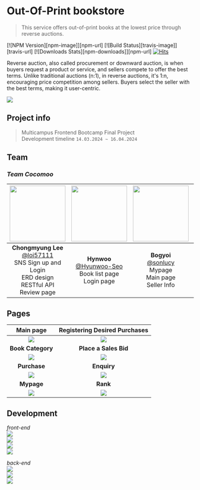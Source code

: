 # Out-Of-Print bookstore
> This service offers out-of-print books at the lowest price through reverse auctions.

[![NPM Version][npm-image]][npm-url]
[![Build Status][travis-image]][travis-url]
[![Downloads Stats][npm-downloads]][npm-url]
[![Hits](https://hits.seeyoufarm.com/api/count/incr/badge.svg?url=https%3A%2F%2Fgithub.com%2Fgjbae1212%2Fhit-counter)](https://hits.seeyoufarm.com)                      

Reverse auction, also called procurement or downward auction, is when buyers request a product or service, and sellers compete to offer the best terms. Unlike traditional auctions (n:1), in reverse auctions, it's 1:n, encouraging price competition among sellers. Buyers select the seller with the best terms, making it user-centric.

![](./header.png)

## Project info

> Multicampus Frontend Bootcamp Final Project <br>
> Development timeline `14.03.2024 ~ 16.04.2024`

## Team

### *Team Cocomoo*

|<img src="https://avatars.githubusercontent.com/u/79436968?v=4" width="150" height="150"/>|<img src="https://avatars.githubusercontent.com/u/90229940?v=4" width="150" height="150"/>|<img src="https://avatars.githubusercontent.com/u/86239847?v=4" width="150" height="150"/>|<img src="https://avatars.githubusercontent.com/u/117055681?v=4" width="150" height="150"/>|<img src="https://avatars.githubusercontent.com/u/128718237?v=4" width="150" height="150"/>|<img src="https://avatars.githubusercontent.com/u/154579448?v=4" width="150" height="150"/>|
|:-:|:-:|:-:|:-:|:-:|:-:|
|**Chongmyung Lee**<br/>[@loi57111](https://github.com/loi57111)<br>SNS Sign up and Login<br>ERD design<br>RESTful API<br>Review page<br>|**Hynwoo**<br/>[@Hyunwoo-Seo](https://github.com/Hyunwoo-Seo)<br>Book list page<br>Login page|**Bogyoi**<br>[@sonlucy](https://github.com/sonlucy)<br>Mypage<br>Main page<br>Seller Info|**Hyewon**<br/>[@h1yoo](https://github.com/h1yoo)<br>Purchase page<br>book details page<br>Sign up page<br>|**Yoonha**<br/>[@YoonhaJ](https://github.com/YoonhaJ)<br>UI/UX design<br>book search API<br>Admin page<br>|**Yujin**[@jinyucha](https://github.com/jinyucha)<br>Help page<br>My info page<br>My page|


## Pages

|Main page|Registering Desired Purchases|
|:-:|:-:|
|![](./layout/main.png)|![](./layout/buyform.png)|
|**Book Category**|**Place a Sales Bid**|
|![](./layout/booklist.png)|![](./layout/sell.png)|
|**Purchase**|**Enquiry**|
|![](./layout/buy.png)|![](./layout/qna.png)|
|**Mypage**|**Rank**|
|![](./layout/mypage.png)|![](./layout/rank.png)|

## Development

*front-end* <br>
<img src="https://img.shields.io/badge/html5-E34F26?style=for-the-badge&logo=html5&logoColor=white"><br>
<img src="https://img.shields.io/badge/css-1572B6?style=for-the-badge&logo=css3&logoColor=white"><br>
<img src="https://img.shields.io/badge/javascript-F7DF1E?style=for-the-badge&logo=javascript&logoColor=black"><br>
<img src="https://img.shields.io/badge/react-61DAFB?style=for-the-badge&logo=react&logoColor=black"><br>

*back-end*<br>
<img src="https://img.shields.io/badge/node.js-339933?style=for-the-badge&logo=Node.js&logoColor=white"><br>
<img src="https://img.shields.io/badge/express-000000?style=for-the-badge&logo=express&logoColor=white"><br>
<img src="https://img.shields.io/badge/mysql-4479A1?style=for-the-badge&logo=mysql&logoColor=white"><br>



